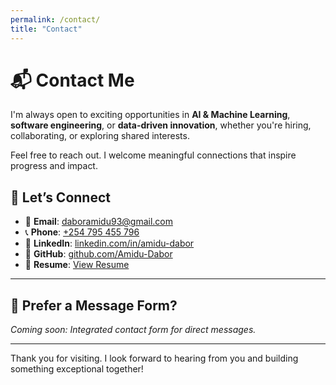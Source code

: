```yaml
---
permalink: /contact/
title: "Contact"
---
```


# 📬 Contact Me

I'm always open to exciting opportunities in **AI & Machine Learning**, **software engineering**, or **data-driven innovation**, whether you're hiring, collaborating, or exploring shared interests.

Feel free to reach out. I welcome meaningful connections that inspire progress and impact.

## 🤝 Let’s Connect

- 📧 **Email**: [daboramidu93@gmail.com](mailto:daboramidu93@gmail.com)  
- 📞 **Phone**: [+254 795 455 796](tel:+254795455796)  
- 💼 **LinkedIn**: [linkedin.com/in/amidu-dabor](https://www.linkedin.com/in/adabor/)  
- 🐙 **GitHub**: [github.com/Amidu-Dabor](https://github.com/Amidu-Dabor)  
- 📁 **Resume**: [View Resume](/resume/)

---

## 📝 Prefer a Message Form?

*Coming soon: Integrated contact form for direct messages.*

---

Thank you for visiting. I look forward to hearing from you and building something exceptional together!
